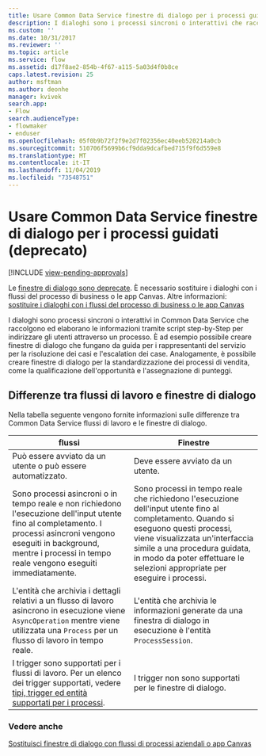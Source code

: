 ```yaml
---
title: Usare Common Data Service finestre di dialogo per i processi guidati (deprecato) | MicrosoftDocs
description: I dialoghi sono i processi sincroni o interattivi che raccolgono ed elaborano le informazioni usando script step-by-Step per indirizzare gli utenti attraverso un processo
ms.custom: ''
ms.date: 10/31/2017
ms.reviewer: ''
ms.topic: article
ms.service: flow
ms.assetid: d17f8ae2-854b-4f67-a115-5a03d4f0b8ce
caps.latest.revision: 25
author: msftman
ms.author: deonhe
manager: kvivek
search.app:
- Flow
search.audienceType:
- flowmaker
- enduser
ms.openlocfilehash: 05f0b9b72f2f9e2d7f02356ec40eeb520214a0cb
ms.sourcegitcommit: 510706f5699b6cf9dda9dcafbed715f9f6d559e8
ms.translationtype: MT
ms.contentlocale: it-IT
ms.lasthandoff: 11/04/2019
ms.locfileid: "73548751"
---
```

# <a name="use-common-data-service-dialogs-for-guided-processes-deprecated"></a>Usare Common Data Service finestre di dialogo per i processi guidati (deprecato)
[!INCLUDE [view-pending-approvals](includes/cc-rebrand.md)]

Le [finestre di dialogo sono deprecate](/dynamics365/get-started/whats-new/customer-engagement/important-changes-coming#dialogs-are-deprecated). È necessario sostituire i dialoghi con i flussi del processo di business o le app Canvas. Altre informazioni: [sostituire i dialoghi con i flussi del processo di business o le app Canvas](replace-dialogs.md) 

I dialoghi sono processi sincroni o interattivi in Common Data Service che raccolgono ed elaborano le informazioni tramite script step-by-Step per indirizzare gli utenti attraverso un processo. È ad esempio possibile creare finestre di dialogo che fungano da guida per i rappresentanti del servizio per la risoluzione dei casi e l'escalation dei case. Analogamente, è possibile creare finestre di dialogo per la standardizzazione dei processi di vendita, come la qualificazione dell'opportunità e l'assegnazione di punteggi.

## <a name="differences-between-workflows-and-dialogs"></a>Differenze tra flussi di lavoro e finestre di dialogo

Nella tabella seguente vengono fornite informazioni sulle differenze tra Common Data Service flussi di lavoro e le finestre di dialogo.  


| flussi     |    Finestre      |
|---------------|--------------|
|                                                                                                  Può essere avviato da un utente o può essere automatizzato.                                                                                                   |                                                                                          Deve essere avviato da un utente.                                                                                          |
|                                  Sono processi asincroni o in tempo reale e non richiedono l'esecuzione dell'input utente fino al completamento. I processi asincroni vengono eseguiti in background, mentre i processi in tempo reale vengono eseguiti immediatamente.                                   | Sono processi in tempo reale che richiedono l'esecuzione dell'input utente fino al completamento. Quando si eseguono questi processi, viene visualizzata un'interfaccia simile a una procedura guidata, in modo da poter effettuare le selezioni appropriate per eseguire i processi. |
|                                                    L'entità che archivia i dettagli relativi a un flusso di lavoro asincrono in esecuzione viene `AsyncOperation` mentre viene utilizzata una `Process` per un flusso di lavoro in tempo reale.                                                     |                                                       L'entità che archivia le informazioni generate da una finestra di dialogo in esecuzione è l'entità `ProcessSession`.                                                       |
|                  I trigger sono supportati per i flussi di lavoro. Per un elenco dei trigger supportati, vedere [tipi, trigger ed entità supportati per i processi](/dynamics365/customer-engagement/developer/supported-types-triggers-entities-actions-processes).                   |                                                                                   I trigger non sono supportati per le finestre di dialogo.                                                                                    |
  
### <a name="see-also"></a>Vedere anche
[Sostituisci finestre di dialogo con flussi di processi aziendali o app Canvas](replace-dialogs.md)

